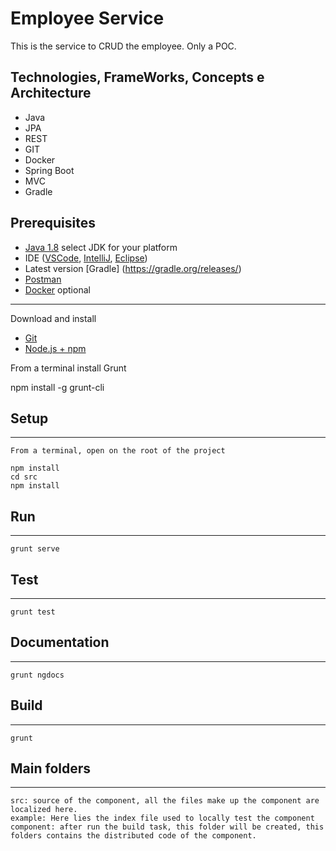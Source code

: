 
# Employee Service
This is the service to CRUD the employee. Only a POC.

## Technologies, FrameWorks, Concepts e Architecture

* Java
* JPA
* REST
* GIT
* Docker
* Spring Boot
* MVC
* Gradle

## Prerequisites

* [Java 1.8](https://docs.aws.amazon.com/corretto/latest/corretto-8-ug/downloads-list.html) select JDK for your platform
* IDE ([VSCode](https://code.visualstudio.com/download), [IntelliJ](https://www.jetbrains.com/idea/download/#section=windows), [Eclipse](https://www.eclipse.org/downloads/))
* Latest version [Gradle] (https://gradle.org/releases/)
* [Postman](https://www.getpostman.com/downloads/)
* [Docker](https://www.docker.com/products/docker-desktop) optional

---
Download and install
* [Git](https://git-scm.com/downloads)
* [Node.js + npm](https://nodejs.org/en/)

From a terminal install Grunt

npm install -g grunt-cli

## Setup
---
    From a terminal, open on the root of the project

    npm install
    cd src
    npm install

## Run
---
    grunt serve

## Test
---
    grunt test

## Documentation
---
    grunt ngdocs

## Build
---
    grunt

## Main folders
---
    src: source of the component, all the files make up the component are localized here.
    example: Here lies the index file used to locally test the component
    component: after run the build task, this folder will be created, this folders contains the distributed code of the component.

